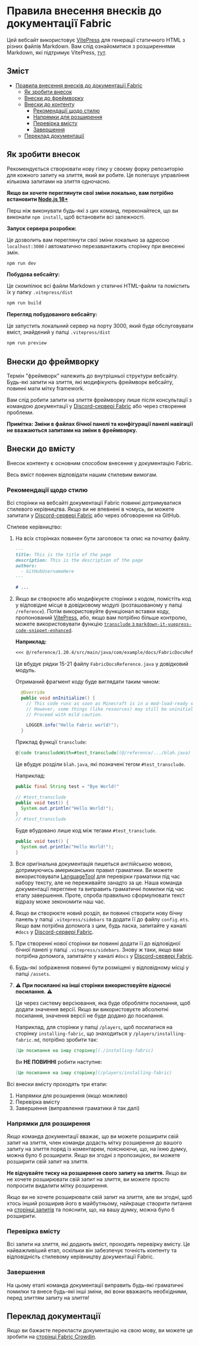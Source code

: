 # Правила внесення внесків до документації Fabric

Цей вебсайт використовує [VitePress](https://vitepress.dev/) для генерації статичного HTML з різних файлів Markdown. Вам слід ознайомитися з розширеннями Markdown, які підтримує VitePress, [тут](https://vitepress.dev/guide/markdown#features).

## Зміст

- [Правила внесення внесків до документації Fabric](#fabric-documentation-contribution-guidelines)
  - [Як зробити внесок](#how-to-contribute)
  - [Внески до фреймворку](#contributing-framework)
  - [Внески до контенту](#contributing-content)
    - [Рекомендації щодо стилю](#style-guidelines)
    - [Напрямки для розширення](#guidance-for-expansion)
    - [Перевірка вмісту](#content-verification)
    - [Завершення](#cleanup)
  - [Переклад документації](#translating-documentation)

## Як зробити внесок

Рекомендується створювати нову гілку у своєму форку репозиторію для кожного запиту на злиття, який ви робите. Це полегшує управління кількома запитами на злиття одночасно.

**Якщо ви хочете переглянути свої зміни локально, вам потрібно встановити [Node.js 18+](https://nodejs.org/en/)**

Перш ніж виконувати будь-які з цих команд, переконайтеся, що ви виконали `npm install`, щоб встановити всі залежності.

**Запуск сервера розробки:**

Це дозволить вам переглянути свої зміни локально за адресою `localhost:3000` і автоматично перезавантажить сторінку при внесенні змін.

```sh
npm run dev
```

**Побудова вебсайту:**

Це скомпілює всі файли Markdown у статичні HTML-файли та помістить їх у папку `.vitepress/dist`

```sh
npm run build
```

**Перегляд побудованого вебсайту:**

Це запустить локальний сервер на порту 3000, який буде обслуговувати вміст, знайдений у папці `.vitepress/dist`

```sh
npm run preview
```

## Внески до фреймворку

Термін "фреймворк" належить до внутрішньої структури вебсайту. Будь-які запити на злиття, які модифікують фреймворк вебсайту, повинні мати мітку framework.

Вам слід робити запити на злиття фреймворку лише після консультації з командою документації у [Discord-сервері Fabric](https://discord.gg/v6v4pMv) або через створення проблеми.

**Примітка: Зміни в файлах бічної панелі та конфігурації панелі навігації не вважаються запитами на зміни в фреймворку.**

## Внески до вмісту

Внесок контенту є основним способом внесення у документацію Fabric.

Весь вміст повинен відповідати нашим стилевим вимогам.

### Рекомендації щодо стилю

Всі сторінки на вебсайті документації Fabric повинні дотримуватися стилевого керівництва. Якщо ви не впевнені в чомусь, ви можете запитати у [Discord-сервері Fabric](https://discord.gg/v6v4pMv) або через обговорення на GitHub.

Стилеве керівництво:

1. На всіх сторінках повинен бути заголовок та опис на початку файлу.

   ```md
   ---
   title: This is the title of the page
   description: This is the description of the page
   authors:
     - GitHubUsernameHere
   ---

   # ...
   ```

2. Якщо ви створюєте або модифікуєте сторінки з кодом, помістіть код у відповідне місце в довідковому модулі (розташованому у папці `/reference`). Потім використовуйте функціонал вставки коду, пропонований [VitePress](https://vitepress.dev/guide/markdown#import-code-snippets), або, якщо вам потрібно більше контролю, можете використовувати функцію [`transclude` з `markdown-it-vuepress-code-snippet-enhanced`](https://github.com/fabioaanthony/markdown-it-vuepress-code-snippet-enhanced).

   **Наприклад:**

   ```md
   <<< @/reference/1.20.4/src/main/java/com/example/docs/FabricDocsReference.java{15-21 java}
   ```

   Це вбудує рядки 15-21 файлу `FabricDocsReference.java` у довідковий модуль.

   Отриманий фрагмент коду буде виглядати таким чином:

   ```java
     @Override
     public void onInitialize() {
       // This code runs as soon as Minecraft is in a mod-load-ready state.
       // However, some things (like resources) may still be uninitialized.
       // Proceed with mild caution.

       LOGGER.info("Hello Fabric world!");
     }
   ```

   Приклад функції `transclude`:

   ```md
   @[code transcludeWith=#test_transclude](@/reference/.../blah.java)
   ```

   Це вбудує розділи `blah.java`, які позначені тегом `#test_transclude`.

   Наприклад:

   ```java
   public final String test = "Bye World!"

   // #test_transclude
   public void test() {
     System.out.println("Hello World!");
   }
   // #test_transclude
   ```

   Буде вбудовано лише код між тегами `#test_transclude`.

   ```java
   public void test() {
     System.out.println("Hello World!");
   }
   ```

3. Вся оригінальна документація пишеться англійською мовою, дотримуючись американських правил граматики. Ви можете використовувати [LanguageTool](https://languagetool.org/) для перевірки граматики під час набору тексту, але не переживайте занадто за це. Наша команда документації перегляне та виправить граматичні помилки під час етапу завершення. Проте, спроба правильно сформулювати текст відразу може зекономити наш час.

4. Якщо ви створюєте новий розділ, ви повинні створити нову бічну панель у папці `.vitepress/sidebars` та додати її до файлу `config.mts`. Якщо вам потрібна допомога з цим, будь ласка, запитайте у каналі `#docs` у [Discord-сервері Fabric](https://discord.gg/v6v4pMv).

5. При створенні нової сторінки ви повинні додати її до відповідної бічної панелі у папці `.vitepress/sidebars`. Знову ж таки, якщо вам потрібна допомога, запитайте у каналі `#docs` у [Discord-сервері Fabric](https://discord.gg/v6v4pMv).

6. Будь-які зображення повинні бути розміщені у відповідному місці у папці `/assets`.

7. ⚠️ **При посиланні на інші сторінки використовуйте відносні посилання.** ⚠️

   Це через систему версіювання, яка буде обробляти посилання, щоб додати значення версії. Якщо ви використовуєте абсолютні посилання, значення версії не буде додано до посилання.

   Наприклад, для сторінки у папці `/players`, щоб посилатися на сторінку `installing-fabric`, що знаходиться у `/players/installing-fabric.md`, потрібно зробити так:

   ```md
   [Це посилання на іншу сторінку](./installing-fabric)
   ```

   Ви **НЕ ПОВИННІ** робити наступне:

   ```md
   [Це посилання на іншу сторінку](/players/installing-fabric)
   ```

Всі внески вмісту проходять три етапи:

1. Напрямки для розширення (якщо можливо)
2. Перевірка вмісту
3. Завершення (виправлення граматики й так далі)

### Напрямки для розширення

Якщо команда документації вважає, що ви можете розширити свій запит на злиття, член команди додасть мітку розширення до вашого запиту на злиття поряд із коментарем, пояснюючи, що, на їхню думку, можна було б розширити. Якщо ви згодні з пропозицією, ви можете розширити свій запит на злиття.

**Не відчувайте тиску на розширення свого запиту на злиття.** Якщо ви не хочете розширювати свій запит на злиття, ви можете просто попросити видалити мітку розширення.

Якщо ви не хочете розширювати свій запит на злиття, але ви згодні, щоб хтось інший розширив його в майбутньому, найкраще створити питання на [сторінці запитів](https://github.com/FabricMC/fabric-docs/issues) та пояснити, що, на вашу думку, можна було б розширити.

### Перевірка вмісту

Всі запити на злиття, які додають вміст, проходять перевірку вмісту. Це найважливіший етап, оскільки він забезпечує точність контенту та відповідність стилевому керівництву документації Fabric.

### Завершення

На цьому етапі команда документації виправить будь-які граматичні помилки та внесе будь-які інші зміни, які вони вважають необхідними, перед злиттям запиту на злиття!

## Переклад документації

Якщо ви бажаєте перекласти документацію на свою мову, ви можете це зробити на [сторінці Fabric Crowdin](https://crowdin.com/project/fabricmc).
